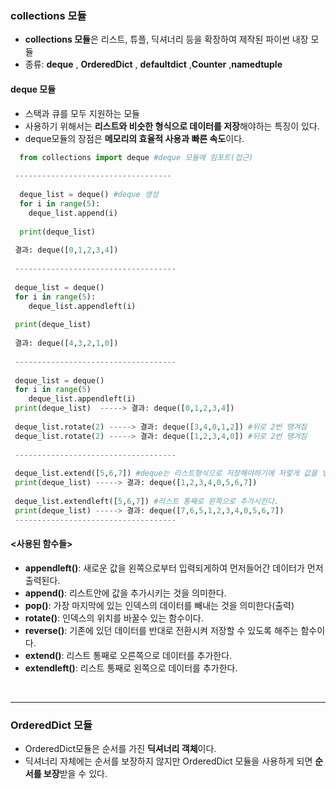 ### collections 모듈
- **collections 모듈**은 리스트, 튜플, 딕셔너리 등을 확장하여 제작된 파이썬 내장 모듈  
- 종류: **deque** , **OrderedDict** , **defaultdict**  ,**Counter**  ,**namedtuple**  

#### deque 모듈  
- 스택과 큐를 모두 지원하는 모듈  
- 사용하기 위해서는 **리스트와 비슷한 형식으로 데이터를 저장**해야하는 특징이 있다.  
- deque모듈의 장점은 **메모리의 효율적 사용과 빠른 속도**이다.
```python
  from collections import deque #deque 모듈에 임포트(접근) 
  
 -----------------------------------
 
  deque_list = deque() #deque 생성
  for i in range(5):
    deque_list.append(i)
  
  print(deque_list)
  
 결과: deque([0,1,2,3,4])
 
 ------------------------------------
 
 deque_list = deque()
 for i in range(5):
    deque_list.appendleft(i)
    
 print(deque_list)
 
 결과: deque([4,3,2,1,0]) 
 
 ------------------------------------
 
 deque_list = deque()
 for i in range(5)
    deque_list.appendleft(i)
 print(deque_list)  -----> 결과: deque([0,1,2,3,4])
 
 deque_list.rotate(2) -----> 결과: deque([3,4,0,1,2]) #뒤로 2번 땡겨짐
 deque_list.rotate(2) -----> 결과: deque([1,2,3,4,0]) #뒤로 2번 땡겨짐
 
 ------------------------------------
 
 deque_list.extend([5,6,7]) #deque는 리스트형식으로 저장해야하기에 저렇게 값을 넣어준다.
 print(deque_list) -----> 결과: deque([1,2,3,4,0,5,6,7])
 
 deque_list.extendleft([5,6,7]) #리스트 통째로 왼쪽으로 추가시킨다. 
 print(deque_list) -----> 결과: deque([7,6,5,1,2,3,4,0,5,6,7])
 ------------------------------------
```

#### <사용된 함수들>
- **appendleft()**: 새로운 값을 왼쪽으로부터 입력되게하여 먼저들어간 데이터가 먼저 출력된다.  
- **append()**: 리스트안에 값을 추가시키는 것을 의미한다.  
- **pop()**: 가장 마지막에 있는 인덱스의 데이터를 빼내는 것을 의미한다(출력)  
- **rotate()**: 인덱스의 위치를 바꿀수 있는 함수이다.
- **reverse()**: 기존에 있던 데이터를 반대로 전환시켜 저장할 수 있도록 해주는 함수이다.  
- **extend()**: 리스트 통째로 오른쪽으로 데이터를 추가한다.    
- **extendleft()**: 리스트 통째로 왼쪽으로 데이터를 추가한다.  
<br>
<hr>

### OrderedDict 모듈
- OrderedDict모듈은 순서를 가진 **딕셔너리 객체**이다.  
- 딕셔너리 자체에는 순서를 보장하지 않지만 OrderedDict 모듈을 사용하게 되면 **순서를 보장**받을 수 있다.







